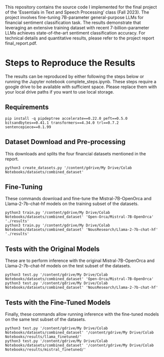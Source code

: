 This repository contains the source code I implemented for the final project of the 'Essentials in Text and Speech Processing' class (Fall 2023). The project involves fine-tuning 7B-parameter general-purpose LLMs for financial sentiment classification task. The results demonstrate that leveraging an extensive training dataset with recent 7-billion-parameter LLMs achieves state-of-the-art sentiment classification accuracy. For technical details and quantitative results, please refer to the project report final_report.pdf.

# Steps to Reproduce the Results

The results can be reproduced by either following the steps below or running the Jupyter notebook complete_steps.ipynb. These steps require a google drive to be available with sufficient space. Please replace them with your local drive paths if you want to use local storage.  


## Requirements

```console
pip install -q pipdeptree accelerate==0.22.0 peft==0.5.0 bitsandbytes==0.41.1 transformers==4.34.0 trl==0.7.2 sentencepiece==0.1.99
```

## Dataset Download and Pre-processing

This downloads and splits the four financial datasets mentioned in the report.

```console
python3 create_datasets.py '/content/gdrive/My Drive/Colab Notebooks/datasets/combined_dataset'
```


## Fine-Tuning

These commands download and fine-tune the Mistral-7B-OpenOrca and Llama-2-7b-chat-hf models on the training subset of the datasets.

```console
python3 train.py '/content/gdrive/My Drive/Colab Notebooks/datasets/combined_dataset' 'Open-Orca/Mistral-7B-OpenOrca' './results'
python3 train.py '/content/gdrive/My Drive/Colab Notebooks/datasets/combined_dataset' 'NousResearch/Llama-2-7b-chat-hf' './results'
```

## Tests with the Original Models

These are to perform inference with the original Mistral-7B-OpenOrca and Llama-2-7b-chat-hf models on the test subset of the datasets.

```console
python3 test.py '/content/gdrive/My Drive/Colab Notebooks/datasets/combined_dataset' 'Open-Orca/Mistral-7B-OpenOrca'
python3 test.py '/content/gdrive/My Drive/Colab Notebooks/datasets/combined_dataset' 'NousResearch/Llama-2-7b-chat-hf'
```

## Tests with the Fine-Tuned Models

Finally, these commands allow running inference with the fine-tuned models on the same test subset of the datasets.

```console
python3 test.py '/content/gdrive/My Drive/Colab Notebooks/datasets/combined_dataset' '/content/gdrive/My Drive/Colab Notebooks/results/llama_finetuned/'
python3 test.py '/content/gdrive/My Drive/Colab Notebooks/datasets/combined_dataset' '/content/gdrive/My Drive/Colab Notebooks/results/mistral_finetuned/'
```
